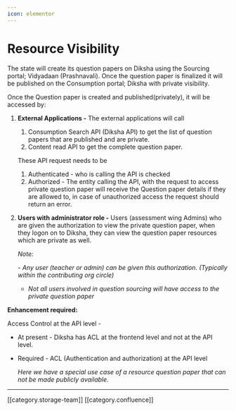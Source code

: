 ```yaml
---
icon: elementor
---
```


# Resource Visibility

The state will create its question papers on Diksha using the Sourcing portal; Vidyadaan (Prashnavali). Once the question paper is finalized it will be published on the Consumption portal; Diksha with private visibility.

Once the Question paper is created and published(privately), it will be accessed by:

1.  **External Applications -** The external applications will call

    1. Consumption Search API (Diksha API) to get the list of question papers that are published and are private.
    2. Content read API to get the complete question paper.

    These API request needs to be

    1. Authenticated - who is calling the API is checked
    2. Authorized - The entity calling the API, with the request to access private question paper will receive the Question paper details if they are allowed to, in case of unauthorized access the request should return an error.
2.  **Users with administrator role -** Users (assessment wing Admins) who are given the authorization to view the private question paper, when they logon on to Diksha, they can view the question paper resources which are private as well.

    _Note:_

    _- Any user (teacher or admin) can be given this authorization. (Typically within the contributing org circle)_

    * _Not all users involved in question sourcing will have access to the private question paper_

**Enhancement required:**

Access Control at the API level -

* At present - Diksha has ACL at the frontend level and not at the API level.
*   Required - ACL (Authentication and authorization) at the API level

    _Here we have a special use case of a resource question paper that can not be made publicly available._

***

\[\[category.storage-team]] \[\[category.confluence]]
